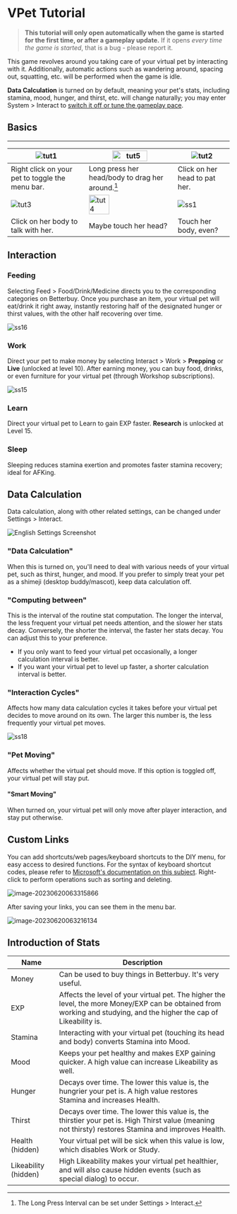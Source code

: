 # VPet Tutorial

> **This tutorial will only open automatically when the game is started for the first time, or after a gameplay update.** If it opens *every time the game is started*, that is a bug - please report it.

<!-- FIXME; The original sentence is confusing. -->
This game revolves around you taking care of your virtual pet by interacting with it. Additionally, automatic actions such as wandering around, spacing out, squatting, etc. will be performed when the game is idle.

**Data Calculation** is turned on by default, meaning your pet's stats, including stamina, mood, hunger, and thirst, etc. will change naturally; you may enter System > Interact to [switch it off or tune the gameplay pace](#data-calculation).


## Basics

<!-- Ugly code, I know :pensive: -->

----------
|![tut1](Tutorial.assets/CN/tut1.gif)|<img alt="tut5" src="Tutorial.assets/CN/tut5.gif" width="65%">|![tut2](Tutorial.assets/CN/tut2.gif)|
|--|--|--|
|Right click on your pet to toggle the menu bar.|Long press her head/body to drag her around.[^long-press]|Click on her head to pat her.|
|![tut3](Tutorial.assets/CN/tut3.gif)|<img alt="tut4" src="Tutorial.assets/CN/tut4.gif" width="50%">|![ss1](Tutorial.assets/CN/ss1.gif)|
|Click on her body to talk with her.|Maybe touch her head?|Touch her body, even? <!-- Humorous -->|

[^long-press]: The Long Press Interval can be set under Settings > Interact.


## Interaction

### Feeding

Selecting Feed > Food/Drink/Medicine directs you to the corresponding categories on Betterbuy. Once you purchase an item, your virtual pet will eat/drink it right away, instantly restoring half of the designated hunger or thirst values, with the other half recovering over time.

![ss16](Tutorial.assets/CN/ss16.gif)

### Work

Direct your pet to make money by selecting Interact > Work > **Prepping** or **Live** (unlocked at level 10). After earning money, you can buy food, drinks, or even furniture for your virtual pet (through Workshop subscriptions).

![ss15](Tutorial.assets/CN/ss15.gif)

### Learn

Direct your virtual pet to Learn to gain EXP faster. **Research** is unlocked at Level 15.

### Sleep

Sleeping reduces stamina exertion and promotes faster stamina recovery; ideal for AFKing.


## Data Calculation

Data calculation, along with other related settings, can be changed under Settings > Interact.

![English Settings Screenshot](Tutorial.assets/EN/VPet_Settings.PNG)

### "Data Calculation"

When this is turned on, you'll need to deal with various needs of your virtual pet, such as thirst, hunger, and mood. If you prefer to simply treat your pet as a shimeji (desktop buddy/mascot), keep data calculation off.

### "Computing between"

This is the interval of the routine stat computation. The longer the interval, the less frequent your virtual pet needs attention, and the slower her stats decay. Conversely, the shorter the interval, the faster her stats decay. You can adjust this to your preference.

* If you only want to feed your virtual pet occasionally, a longer calculation interval is better.
* If you want your virtual pet to level up faster, a shorter calculation interval is better.

### "Interaction Cycles"

Affects how many data calculation cycles it takes before your virtual pet decides to move around on its own. The larger this number is, the less frequently your virtual pet moves.

![ss18](Tutorial.assets/CN/ss18.gif)

### "Pet Moving"

Affects whether the virtual pet should move. If this option is toggled off, your virtual pet will stay put.

#### "Smart Moving"

When turned on, your virtual pet will only move after player interaction, and stay put otherwise.


## Custom Links

You can add shortcuts/web pages/keyboard shortcuts to the DIY menu, for easy access to desired functions. For the syntax of keyboard shortcut codes, please refer to [Microsoft's documentation on this subject](https://learn.microsoft.com/en-us/dotnet/api/system.windows.forms.sendkeys.send?view=windowsdesktop-6.0#remarks). Right-click to perform operations such as sorting and deleting.

![image-20230620063315866](Tutorial.assets/CN/image-20230620063315866.png)

After saving your links, you can see them in the menu bar.

![image-20230620063216134](Tutorial.assets/CN/image-20230620063216134.png)

## Introduction of Stats

|Name|Description|
|----|-----------|
|Money|Can be used to buy things in Betterbuy. It's very useful.|
|EXP|Affects the level of your virtual pet. The higher the level, the more Money/EXP can be obtained from working and studying, and the higher the cap of Likeability is.|
|Stamina|Interacting with your virtual pet (touching its head and body) converts Stamina into Mood.|
|Mood|Keeps your pet healthy and makes EXP gaining quicker. A high value can increase Likeability as well.|
|Hunger|Decays over time. The lower this value is, the hungrier your pet is. A high value restores Stamina and increases Health.|
|Thirst|Decays over time. The lower this value is, the thirstier your pet is. High Thirst value (meaning not thirsty) restores Stamina and improves Health.|
|Health (hidden)|Your virtual pet will be sick when this value is low, which disables Work or Study.|
|Likeability (hidden)|High Likeability makes your virtual pet healthier, and will also cause hidden events (such as special dialog) to occur.|